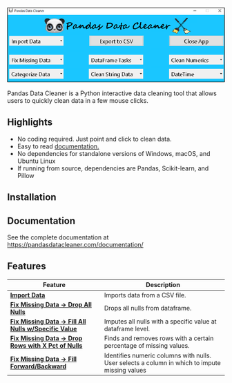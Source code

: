[![](./images/interface.png)](https://pandasdatacleaner.com/)

Pandas Data Cleaner is a Python interactive data cleaning tool that allows users to quickly clean data in a few mouse clicks.

## Highlights

*  No coding required.  Just point and click to clean data.
*  Easy to read [documentation.](https://pandasdatacleaner.com/documentation/)
*  No dependencies for standalone versions of Windows, macOS, and Ubuntu Linux
*  If running from source, dependencies are Pandas, Scikit-learn, and Pillow

## Installation


## Documentation

See the complete documentation at https://pandasdatacleaner.com/documentation/

## Features

|Feature|Description|
|---|---|
|[**Import Data**](https://pandasdatacleaner.com/documentation/#import-data)|Imports data from a CSV file.|
|[**Fix Missing Data -> Drop All Nulls**](https://pandasdatacleaner.com/documentation/#drop-all-nulls)|Drops all nulls from dataframe.|
|[**Fix Missing Data -> Fill All Nulls w/Specific Value**](https://pandasdatacleaner.com/documentation/#fill-all-nulls-with-specific-value)|Imputes all nulls with a specific value at dataframe level.|
|[**Fix Missing Data -> Drop Rows with X Pct of Nulls**](https://pandasdatacleaner.com/documentation/#drop-rows-with-x-pct-of-nulls)|Finds and removes rows with a certain percentage of missing values.|
|[**Fix Missing Data -> Fill Forward/Backward**](https://pandasdatacleaner.com/documentation/#fill-forward-backward)|Identifies numeric columns with nulls. User selects a column in which to impute missing values|


